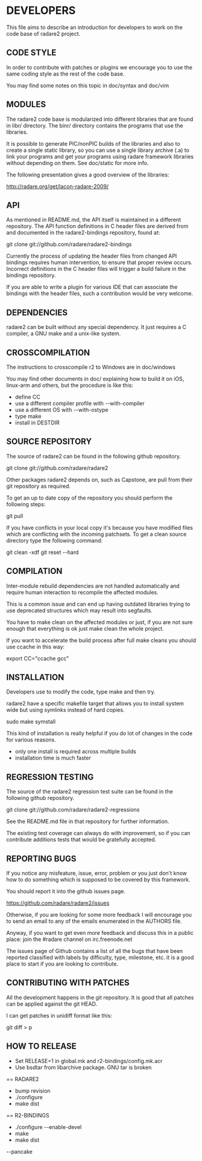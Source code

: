 DEVELOPERS
==========

This file aims to describe an introduction for developers to work
on the code base of radare2 project.

CODE STYLE
----------
In order to contribute with patches or plugins we encourage you to
use the same coding style as the rest of the code base.

You may find some notes on this topic in doc/syntax and doc/vim

MODULES
-------
The radare2 code base is modularized into different libraries that are
found in libr/ directory. The binr/ directory contains the programs
that use the libraries.

It is possible to generate PIC/nonPIC builds of the libraries and also
to create a single static library, so you can use a single library
archive (.a) to link your programs and get your programs using radare
framework libraries without depending on them. See doc/static for more info.

The following presentation gives a good overview of the libraries:

   http://radare.org/get/lacon-radare-2009/

API
---
As mentioned in README.md, the API itself is maintained in a different
repository. The API function definitions in C header files are derived
from and documented in the radare2-bindings repository, found at:

   git clone git://github.com/radare/radare2-bindings

Currently the process of updating the header files from changed API
bindings requires human intervention, to ensure that proper review
occurs.  Incorrect definitions in the C header files will trigger
a build failure in the bindings repository.

If you are able to write a plugin for various IDE that can associate
the bindings with the header files, such a contribution would be
very welcome.

DEPENDENCIES
------------
radare2 can be built without any special dependency. It just requires
a C compiler, a GNU make and a unix-like system.

CROSSCOMPILATION
----------------
The instructions to crosscompile r2 to Windows are in doc/windows

You may find other documents in doc/ explaining how to build it on iOS,
linux-arm and others, but the procedure is like this:

 - define CC
 - use a different compiler profile with --with-compiler
 - use a different OS with --with-ostype
 - type make
 - install in DESTDIR

SOURCE REPOSITORY
-----------------
The source of radare2 can be found in the following github repository.

   git clone git://github.com/radare/radare2

Other packages radare2 depends on, such as Capstone, are pull from
their git repository as required.

To get an up to date copy of the repository you should perform the
following steps:

   git pull

If you have conflicts in your local copy it's because you have modified
files which are conflicting with the incoming patchsets. To get a clean
source directory type the following command:

   git clean -xdf
   git reset --hard

COMPILATION
-----------
Inter-module rebuild dependencies are not handled automatically and
require human interaction to recompile the affected modules.

This is a common issue and can end up having outdated libraries trying
to use deprecated structures which may result into segfaults.

You have to make clean on the affected modules or just, if you are not
sure enough that everything is ok just make clean the whole project.

If you want to accelerate the build process after full make cleans
you should use ccache in this way:

  export CC="ccache gcc"

INSTALLATION
------------
Developers use to modify the code, type make and then try.

radare2 have a specific makefile target that allows you to install
system wide but using symlinks instead of hard copies.

   sudo make symstall

This kind of installation is really helpful if you do lot of changes
in the code for various reasons.

  - only one install is required across multiple builds
  - installation time is much faster

REGRESSION TESTING
------------------

The source of the radare2 regression test suite can be found in the
following github repository.

   git clone git://github.com/radare/radare2-regressions

See the README.md file in that repository for further information.

The existing test coverage can always do with improvement, so if you can
contribute additions tests that would be gratefully accepted.

REPORTING BUGS
--------------
If you notice any misfeature, issue, error, problem or you just
don't know how to do something which is supposed to be covered
by this framework.

You should report it into the github issues page.

   https://github.com/radare/radare2/issues

Otherwise, if you are looking for some more feedback I will
encourage you to send an email to any of the emails enumerated
in the AUTHORS file.

Anyway, if you want to get even more feedback and discuss this
in a public place: join the #radare channel on irc.freenode.net

The issues page of Github contains a list of all the bugs that
have been reported classified with labels by difficulty, type,
milestone, etc. it is a good place to start if you are looking
to contribute.

CONTRIBUTING WITH PATCHES
-------------------------
All the development happens in the git repository. It is
good that all patches can be applied against the git HEAD.

I can get patches in unidiff format like this:

  git diff > p

HOW TO RELEASE 
--------------

 - Set RELEASE=1 in global.mk and r2-bindings/config.mk.acr
 - Use bsdtar from libarchive package. GNU tar is broken

  == RADARE2
   - bump revision
   - ./configure
   - make dist

  == R2-BINDINGS
   - ./configure --enable-devel
   - make
   - make dist


--pancake
